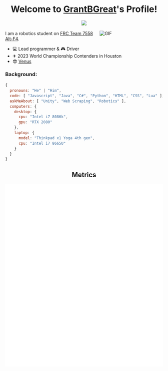 <h1 align="center">Welcome to <a href="https://github.com/GrantBGreat">GrantBGreat</a>'s Profile!</h1>
<p align="center">
  <a align="center" href="https://github.com/DenverCoder1/readme-typing-svg"><img src="https://readme-typing-svg.herokuapp.com?&font=IBM+Plex+Sans&color=833cbd&center=true&vCenter=true&size=25&lines=Welcome+to+my+GitHub+profile!;I+love+robotics!;I'm+a+High+School+student!" /></a>
</p>

<img align="right" width="40%" alt="GIF" style="margin-left:6px" src="https://i.pinimg.com/originals/e4/26/70/e426702edf874b181aced1e2fa5c6cde.gif" />

I am a robotics student on [FRC Team 7558 Alt-F4](https://www.team7558.com/).
* 💻 Lead programmer & 🎮 Driver
* ✈ 2023 World Championship Contenders in Houston
* 😎 [Venus](https://youtu.be/uw3s1iUcLhg)



### Background:
```js
{
  pronouns: "He" | "Him",
  code: [ "Javascript", "Java", "C#", "Python", "HTML", "CSS", "Lua" ],
  askMeAbout: [ "Unity", "Web Scraping", "Robotics" ],
  computers: {
    desktop: {
      cpu: "Intel i7 8086k",
      gpu: "RTX 2080"
    },
    laptop: {
      model: "Thinkpad x1 Yoga 4th gen",
      cpu: "Intel i7 8665U"
    }
  }
}
```



<h2 align="center">Metrics</h2>
<p align="center">
  <a href="https://skyline.github.com/grantbgreat/2021">
    <img align="center" src="https://github.com/GrantBGreat/GrantBGreat/blob/main/github-metrics.svg"></img>
  </a>
</p>
